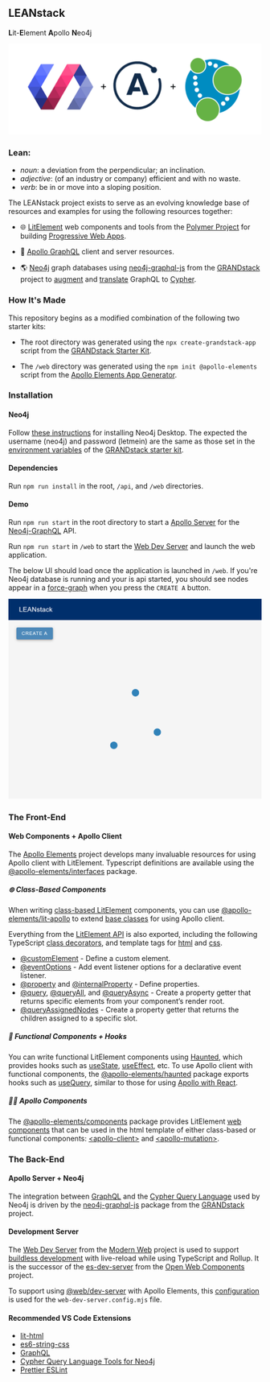 ## LEANstack

<b>L</b>it-<b>E</b>lement <b>A</b>pollo <b>N</b>eo4j

![Integration Logo](integration_logo.png)

### Lean:
  * _noun_: a deviation from the perpendicular; an inclination.
  * _adjective_: (of an industry or company) efficient and with no waste. 
  * _verb_: be in or move into a sloping position.

The LEANstack project exists to serve as an evolving knowledge base of resources and examples for using the following resources together:

* 🌐 [LitElement](https://lit-element.polymer-project.org/) web components and tools from the [Polymer Project](https://www.polymer-project.org/) for building [Progressive Web Apps](https://web.dev/progressive-web-apps/).

* 🚀 [Apollo GraphQL](https://www.apollographql.com/) client and server resources.

* 🌎 [Neo4j](https://neo4j.com/product/) graph databases using [neo4j-graphql-js](https://grandstack.io/docs/neo4j-graphql-js) from the [GRANDstack](https://grandstack.io/) project to [augment](https://grandstack.io/docs/graphql-schema-generation-augmentation) and [translate](https://grandstack.io/docs/guide-graphql-schema-design) GraphQL to [Cypher](https://neo4j.com/developer/cypher/).

### How It's Made
This repository begins as a modified combination of the following two starter kits:

* The root directory was generated using the  `npx create-grandstack-app` script from the [GRANDstack Starter Kit](https://grandstack.io/docs/getting-started-grand-stack-starter/).

* The `/web` directory was generated using the `npm init @apollo-elements` script from the [Apollo Elements App Generator](https://apolloelements.dev/pages/guides/getting-started#apollo-elements-app-generator).

### Installation
#### Neo4j
Follow [these instructions](https://github.com/grand-stack/grand-stack-starter#option-two---desktop) for installing Neo4j Desktop. The expected the username (neo4j) and password (letmein) are the same as those set in the [environment variables](https://github.com/grand-stack/grand-stack-starter#api) of the [GRANDstack starter kit](https://grandstack.io/docs/getting-started-grand-stack-starter).

#### Dependencies
Run `npm run install` in the root, `/api`, and `/web` directories.

#### Demo
Run `npm run start` in the root directory to start a [Apollo Server](https://www.npmjs.com/package/apollo-server) for the [Neo4j-GraphQL](#apollo-server-+-neo4j) API.

Run `npm run start` in `/web` to start the [Web Dev Server](#development-server) and launch the web application.

The below UI should load once the application is launched in `/web`. If you're Neo4j database is running and your is api started, you should see nodes appear in a [force-graph](https://github.com/vasturiano/force-graph) when you press the `CREATE A` button.

![Integration Logo](AGraph.png)

### The Front-End
#### Web Components + Apollo Client
The [Apollo Elements](https://apolloelements.dev/) project develops many invaluable resources for using Apollo client with LitElement. Typescript definitions are available using the [@apollo-elements/interfaces](https://apolloelements.dev/modules/_apollo_elements_interfaces.html) package.

##### ⊚ Class-Based Components

When writing [class-based LitElement](https://lit-element.polymer-project.org/guide/templates) components, you can use [@apollo-elements/lit-apollo](https://www.npmjs.com/package/@apollo-elements/lit-apollo) to extend [base classes](https://apolloelements.dev/modules/_apollo_elements_lit_apollo.html) for using Apollo client. 

Everything from the [LitElement API](https://lit-element.polymer-project.org/api/modules/_lit_element_.html) is also exported, including the following TypeScript [class decorators](https://lit-element.polymer-project.org/guide/decorators), and template tags for [html](https://lit-element.polymer-project.org/api/modules/_lit_element_.html#html) and [css](https://lit-element.polymer-project.org/api/modules/_lit_element_.html#css).

* [@customElement](https://lit-element.polymer-project.org/api/modules/_lit_element_.html#customelement) - Define a custom element.
* [@eventOptions](https://lit-element.polymer-project.org/api/modules/_lit_element_.html#eventoptions) - Add event listener options for a declarative event listener.
* [@property](https://lit-element.polymer-project.org/api/modules/_lit_element_.html#property) and [@internalProperty](https://lit-element.polymer-project.org/api/modules/_lit_element_.html#internalproperty) - Define properties.
* [@query](https://lit-element.polymer-project.org/api/modules/_lit_element_.html#query), [@queryAll](https://lit-element.polymer-project.org/api/modules/_lit_element_.html#queryAll), and [@queryAsync](https://lit-element.polymer-project.org/api/modules/_lit_element_.html#queryAsync) - Create a property getter that returns specific elements from your component’s render root.
* [@queryAssignedNodes](https://lit-element.polymer-project.org/api/modules/_lit_element_.html#queryAssignedNodes) - Create a property getter that returns the children assigned to a specific slot.

##### 👻 Functional Components + Hooks
You can write functional LitElement components using [Haunted](https://open-wc.org/guides/developing-components/code-examples/#haunted), which provides hooks such as [useState](https://github.com/matthewp/haunted#usestate), [useEffect](https://github.com/matthewp/haunted#useeffect), etc. To use Apollo client with functional components, the [@apollo-elements/haunted](https://apolloelements.dev/modules/_apollo_elements_haunted.html) package exports hooks such as [useQuery](https://apolloelements.dev/modules/_apollo_elements_haunted.html#-queries), similar to those for using [Apollo with React](https://www.apollographql.com/docs/react/api/react/hooks/#usequery).

##### 👨‍🚀 Apollo Components
The [@apollo-elements/components](https://www.npmjs.com/package/@apollo-elements/components) package provides LitElement [web components](https://apolloelements.dev/modules/_apollo_elements_components.html) that can be used in the html template of either class-based or functional components: [\<apollo-client>](https://apolloelements.dev/modules/_apollo_elements_components.html#apollo-client) and [\<apollo-mutation>](https://apolloelements.dev/modules/_apollo_elements_components.html#apollo-mutation).

### The Back-End
#### Apollo Server + Neo4j
The integration between [GraphQL](https://graphql.org/graphql-js/) and the [Cypher Query Language](https://neo4j.com/developer/cypher/) used by Neo4j is driven by the [neo4j-graphql-js](https://www.npmjs.com/package/neo4j-graphql-js) package from the [GRANDstack](https://grandstack.io/docs/neo4j-graphql-js) project.

#### Development Server
The [Web Dev Server](https://modern-web.dev/docs/dev-server/overview/) from the [Modern Web](https://modern-web.dev/) project is used to support [buildless development](https://open-wc.org/guides/developing-components/going-buildless/) with live-reload while using TypeScript and Rollup. It is the successor of the [es-dev-server](https://www.npmjs.com/package/es-dev-server) from the [Open Web Components](https://open-wc.org/) project.

To support using [@web/dev-server](https://www.npmjs.com/package/@web/dev-server) with Apollo Elements, this [configuration](https://apolloelements.dev/pages/guides/getting-started/buildless-development.html) is used for the `web-dev-server.config.mjs` file.

#### Recommended VS Code Extensions
  * [lit-html](https://marketplace.visualstudio.com/items?itemName=bierner.lit-html)
  * [es6-string-css](https://marketplace.visualstudio.com/items?itemName=bashmish.es6-string-css)
  * [GraphQL](https://marketplace.visualstudio.com/items?itemName=GraphQL.vscode-graphql)
  * [Cypher Query Language Tools for Neo4j](https://marketplace.visualstudio.com/items?itemName=AnthonyJGatlin.vscode-cypher-query-language-tools)
  * [Prettier ESLint](https://marketplace.visualstudio.com/items?itemName=rvest.vs-code-prettier-eslint)
